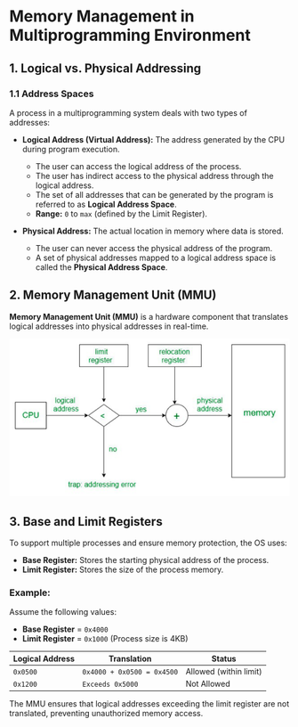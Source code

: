 # Memory Management in Multiprogramming Environment

## 1. Logical vs. Physical Addressing

### 1.1 Address Spaces
A process in a multiprogramming system deals with two types of addresses:

- **Logical Address (Virtual Address):** The address generated by the CPU during program execution.
  - The user can access the logical address of the process.
  - The user has indirect access to the physical address through the logical address.
  - The set of all addresses that can be generated by the program is referred to as **Logical Address Space**.
  - **Range:** `0` to `max` (defined by the Limit Register).

- **Physical Address:** The actual location in memory where data is stored.
  - The user can never access the physical address of the program.
  - A set of physical addresses mapped to a logical address space is called the **Physical Address Space**.

## 2. Memory Management Unit (MMU)
**Memory Management Unit (MMU)** is a hardware component that translates logical addresses into physical addresses in real-time.

![MMU](../Images/MMU_Address_Translation.png)

## 3. Base and Limit Registers
To support multiple processes and ensure memory protection, the OS uses:

- **Base Register:** Stores the starting physical address of the process.
- **Limit Register:** Stores the size of the process memory.

### Example:
Assume the following values:

- **Base Register** = `0x4000`
- **Limit Register** = `0x1000` (Process size is 4KB)

| Logical Address | Translation | Status |
|----------------|-------------|---------|
| `0x0500`      | `0x4000 + 0x0500 = 0x4500` | Allowed (within limit) |
| `0x1200`      | `Exceeds 0x5000` |  Not Allowed |

The MMU ensures that logical addresses exceeding the limit register are not translated, preventing unauthorized memory access.

